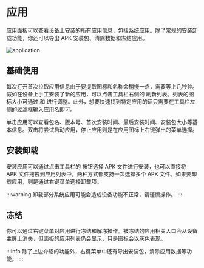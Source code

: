 # 应用

应用面板可以查看设备上安装的所有应用信息，包括系统应用。除了常规的安装卸载功能，你还可以导出 APK 安装包、清除数据和冻结应用。

![application](/application.png)

## 基础使用

每次打开首次拉取应用信息由于要提取图标和名称会稍慢一点，需要等上几秒钟。假如在设备上手工安装了新的应用，可以点击工具栏右侧的 <Icon name="refresh"/> 刷新列表。列表的图标大小可通过 <Icon name="zoom-in"/> 和 <Icon name="zoom-out"/> 进行调整。此外，想要快速找到特定应用的话只需要在工具栏左侧的过滤框输入应用名即可。

单击应用可以查看包名、版本号、首次安装时间、最后安装时间、安装包大小等基本信息。双击将尝试启动应用，停止应用则是在应用图标上右键弹出的菜单选择。

## 安装卸载

安装应用可以通过点击工具栏的 <Icon name="add"/> 按钮选择 APK 文件进行安装，也可以直接将 APK 文件拖拽到应用列表中，两种方式都支持一次选择多个 APK 文件。如果要卸载应用，则是通过右键菜单选择卸载项。

:::warning 卸载部分系统应用可能会造成设备功能不正常，请谨慎操作。
:::

## 冻结

你可以通过右键菜单对应用进行冻结和解冻操作。被冻结的应用相关入口会从设备主屏上消失，但面板的应用列表仍会显示，只是图标会以灰色表现。

:::info 除了上边介绍的功能外，右键菜单中还有导出安装包，清除应用数据等功能。
:::